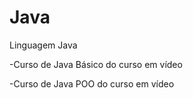 # Java
Linguagem Java
<div>
<p>-Curso de Java Básico do curso em vídeo</p>
<p>-Curso de Java POO do curso em vídeo</p>

</div>
